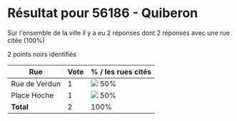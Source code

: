 # Résultat pour 56186 - Quiberon

Sur l'ensemble de la ville il y a eu 2 réponses dont 2 réponses avec une rue citée (100%)

2 points noirs identifiés

| Rue | Vote | % / les rues cités|
|-----|------|-------------------|
| Rue de Verdun | 1 | <img src="../../img/bar_50.gif" />&nbsp;50%|
| Place Hoche | 1 | <img src="../../img/bar_50.gif" />&nbsp;50%|
| **Total** | 2 | 100%|
